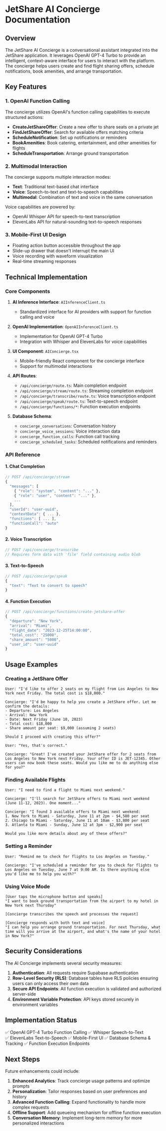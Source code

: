# JetShare AI Concierge Documentation

## Overview

The JetShare AI Concierge is a conversational assistant integrated into the JetShare application. It leverages OpenAI GPT-4 Turbo to provide an intelligent, context-aware interface for users to interact with the platform. The concierge helps users create and find flight sharing offers, schedule notifications, book amenities, and arrange transportation.

## Key Features

### 1. OpenAI Function Calling

The concierge utilizes OpenAI's function calling capabilities to execute structured actions:

- **CreateJetShareOffer**: Create a new offer to share seats on a private jet
- **FindJetShareOffer**: Search for available offers matching criteria
- **ScheduleNotification**: Set up notifications or reminders
- **BookAmenities**: Book catering, entertainment, and other amenities for flights
- **ScheduleTransportation**: Arrange ground transportation

### 2. Multimodal Interaction

The concierge supports multiple interaction modes:

- **Text**: Traditional text-based chat interface
- **Voice**: Speech-to-text and text-to-speech capabilities
- **Multimodal**: Combination of text and voice in the same conversation

Voice capabilities are powered by:
- OpenAI Whisper API for speech-to-text transcription
- ElevenLabs API for natural-sounding text-to-speech responses

### 3. Mobile-First UI Design

- Floating action button accessible throughout the app
- Slide-up drawer that doesn't interrupt the main UI
- Voice recording with waveform visualization
- Real-time streaming responses

## Technical Implementation

### Core Components

1. **AI Inference Interface**: `AIInferenceClient.ts`
   - Standardized interface for AI providers with support for function calling and voice

2. **OpenAI Implementation**: `OpenAIInferenceClient.ts`
   - Implementation for OpenAI GPT-4 Turbo
   - Integration with Whisper and ElevenLabs for voice capabilities

3. **UI Component**: `AIConcierge.tsx`
   - Mobile-friendly React component for the concierge interface
   - Support for multimodal interactions

4. **API Routes**:
   - `/api/concierge/route.ts`: Main completion endpoint
   - `/api/concierge/stream/route.ts`: Streaming completion endpoint
   - `/api/concierge/transcribe/route.ts`: Voice transcription endpoint
   - `/api/concierge/speak/route.ts`: Text-to-speech endpoint
   - `/api/concierge/functions/*`: Function execution endpoints

5. **Database Schema**:
   - `concierge_conversations`: Conversation history
   - `concierge_voice_sessions`: Voice interaction data
   - `concierge_function_calls`: Function call tracking
   - `concierge_scheduled_tasks`: Scheduled notifications and reminders

### API Reference

#### 1. Chat Completion

```typescript
// POST /api/concierge/stream
{
  "messages": [
    { "role": "system", "content": "..." },
    { "role": "user", "content": "..." },
    ...
  ],
  "userId": "user-uuid",
  "contextData": { ... },
  "functions": [ ... ],
  "functionCall": "auto"
}
```

#### 2. Voice Transcription

```typescript
// POST /api/concierge/transcribe
// Requires form data with 'file' field containing audio blob
```

#### 3. Text-to-Speech

```typescript
// POST /api/concierge/speak
{
  "text": "Text to convert to speech"
}
```

#### 4. Function Execution

```typescript
// POST /api/concierge/functions/create-jetshare-offer
{
  "departure": "New York",
  "arrival": "Miami",
  "flight_date": "2023-12-25T14:00:00",
  "total_cost": "25000",
  "share_amount": "5000",
  "user_id": "user-uuid"
}
```

## Usage Examples

### Creating a JetShare Offer

```
User: "I'd like to offer 2 seats on my flight from Los Angeles to New York next Friday. The total cost is $18,000."

Concierge: "I'd be happy to help you create a JetShare offer. Let me confirm the details:
- Departure: Los Angeles
- Arrival: New York
- Date: Next Friday (June 10, 2023)
- Total cost: $18,000
- Share amount per seat: $9,000 (assuming 2 seats)

Should I proceed with creating this offer?"

User: "Yes, that's correct."

Concierge: "Great! I've created your JetShare offer for 2 seats from Los Angeles to New York next Friday. Your offer ID is JET-12345. Other users can now book these seats. Would you like me to do anything else for you?"
```

### Finding Available Flights

```
User: "I need to find a flight to Miami next weekend."

Concierge: "I'll search for JetShare offers to Miami next weekend (June 11-12, 2023). One moment..."

Concierge: "I found 3 available offers to Miami next weekend:
1. New York to Miami - Saturday, June 11 at 2pm - $4,500 per seat
2. Chicago to Miami - Saturday, June 11 at 10am - $3,800 per seat
3. Atlanta to Miami - Sunday, June 12 at 3pm - $2,900 per seat

Would you like more details about any of these offers?"
```

### Setting a Reminder

```
User: "Remind me to check for flights to Los Angeles on Tuesday."

Concierge: "I've scheduled a reminder for you to check for flights to Los Angeles on Tuesday, June 7 at 9:00 AM. Is there anything else you'd like me to help you with?"
```

### Using Voice Mode

```
[User taps the microphone button and speaks]
"I want to book ground transportation from the airport to my hotel in New York next Thursday"

[Concierge transcribes the speech and processes the request]

[Concierge responds with both text and voice]
"I can help you arrange ground transportation. For next Thursday, what time will you arrive at the airport, and what's the name of your hotel in New York?"
```

## Security Considerations

The AI Concierge implements several security measures:

1. **Authentication**: All requests require Supabase authentication
2. **Row-Level Security (RLS)**: Database tables have RLS policies ensuring users can only access their own data
3. **Secure API Endpoints**: All function execution is validated and authorized server-side
4. **Environment Variable Protection**: API keys stored securely in environment variables

## Implementation Status

✅ OpenAI GPT-4 Turbo Function Calling
✅ Whisper Speech-to-Text  
✅ ElevenLabs Text-to-Speech
✅ Mobile-First UI
✅ Database Schema & Tracking
✅ Function Execution Endpoints

## Next Steps

Future enhancements could include:

1. **Enhanced Analytics**: Track concierge usage patterns and optimize prompts
2. **Personalization**: Tailor responses based on user preferences and history
3. **Advanced Function Calling**: Expand functionality to handle more complex requests
4. **Offline Support**: Add queueing mechanism for offline function execution
5. **Conversation Memory**: Implement long-term memory for more personalized interactions 